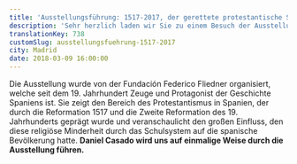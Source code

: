 ```yaml
---
title: 'Ausstellungsführung: 1517-2017, der gerettete protestantische Schatz'
description: 'Sehr herzlich laden wir Sie zu einem Besuch der Ausstellung "1517-2017, der gerettete protestantische Schatz" unseres Kooperationspartners Fundación Federico Fliedner ein.'
translationKey: 738
customSlug: ausstellungsfuehrung-1517-2017
city: Madrid
date: 2018-03-09 16:00:00
---
```


Die Ausstellung wurde von der Fundación Federico Fliedner organisiert, welche seit dem 19. Jahrhundert Zeuge und Protagonist der Geschichte Spaniens ist. Sie zeigt den Bereich des Protestantismus in Spanien, der durch die Reformation 1517 und die Zweite Reformation des 19. Jahrhunderts geprägt wurde und veranschaulicht den großen Einfluss, den diese religiöse Minderheit durch das Schulsystem auf die spanische Bevölkerung hatte. <strong>Daniel Casado wird uns auf einmalige Weise durch die Ausstellung führen.</strong>
